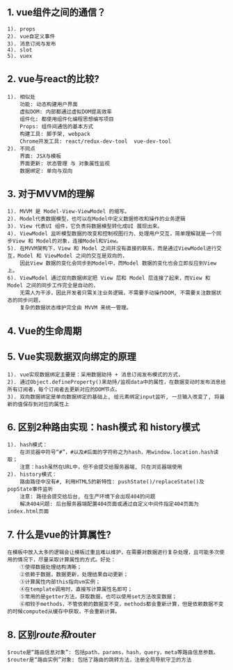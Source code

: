 ## 1. vue组件之间的通信？
	1). props
	2). vue自定义事件
	3). 消息订阅与发布
	4). slot
	5). vuex
## 2. vue与react的比较?
	1). 相似处
		功能: 动态构建用户界面
		虚拟DOM: 内部都通过虚拟DOM提高效率
		组件化: 都使用组件化编程思想编写项目
		Props: 组件间通信的基本方式
		构建工具: 脚手架, webpack
		Chrome开发工具: react/redux-dev-tool  vue-dev-tool
	2). 不同点
		界面: JSX与模板
		界面更新: 状态管理 与 对象属性监视
		数据绑定: 单向与双向

## 3. 对于MVVM的理解
	1). MVVM 是 Model-View-ViewModel 的缩写。
	2). Model代表数据模型，也可以在Model中定义数据修改和操作的业务逻辑
	3). View 代表UI 组件，它负责将数据模型转化成UI 展现出来。
	4). ViewModel 监听模型数据的改变和控制视图行为、处理用户交互，简单理解就是一个同步View 和 Model的对象，连接Model和View。
	5). 在MVVM架构下，View 和 Model 之间并没有直接的联系，而是通过ViewModel进行交互，Model 和 ViewModel 之间的交互是双向的， 
		因此View 数据的变化会同步到Model中，而Model 数据的变化也会立即反应到View 上。
	6). ViewModel 通过双向数据绑定把 View 层和 Model 层连接了起来，而View 和 Model 之间的同步工作完全是自动的，
		无需人为干涉，因此开发者只需关注业务逻辑，不需要手动操作DOM, 不需要关注数据状态的同步问题，
		复杂的数据状态维护完全由 MVVM 来统一管理。

## 4. Vue的生命周期
	

## 5. Vue实现数据双向绑定的原理
	1). vue实现数据绑定主要是：采用数据劫持 + 消息订阅发布模式的方式，
	2). 通过Object.defineProperty()来劫持/监视data中的属性，在数据变动时发布消息给所有订阅者，每个订阅者去更新对应的DOM节点。
    3). 双向数据绑定是单向数据绑定的基础上, 给元素绑定input监听, 一旦输入改变了, 将最新的值保存到对应的属性上

## 6. 区别2种路由实现：hash模式 和 history模式
	1). hash模式：
		在浏览器中符号“#”，#以及#后面的字符称之为hash，用window.location.hash读取；
		注意：hash虽然在URL中，但不会提交给服务器端, 只在浏览器端使用
	2). history模式：
		路由路径中没有#, 利用HTML5的新特性: pushState()/replaceState()及popState事件监听
		注意: 路径会提交给后台, 在生产环境下会出现404的问题
		解决404问题: 后台服务器端配置404页面或通过自定义中间件指定404页面为index.html页面

## 7. 什么是vue的计算属性?
	在模板中放入太多的逻辑会让模板过重且难以维护，在需要对数据进行复杂处理，且可能多次使用的情况下，尽量采取计算属性的方式。好处：
		①使得数据处理结构清晰；
		②依赖于数据，数据更新，处理结果自动更新；
		③计算属性内部this指向vm实例；
		④在template调用时，直接写计算属性名即可；
		⑤常用的是getter方法，获取数据，也可以使用set方法改变数据；
		⑥相较于methods，不管依赖的数据变不变，methods都会重新计算，但是依赖数据不变的时候computed从缓存中获取，不会重新计算。

## 8. 区别$route和$router
	$route是“路由信息对象”: 包括path，params，hash，query，meta等路由信息参数。
	$router是“路由实例”对象: 包括了路由的跳转方法，注册全局导航守卫的方法